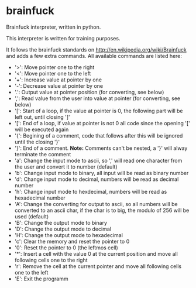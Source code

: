 brainfuck
=========
Brainfuck interpreter, written in python.

This interpreter is written for training purposes.

It follows the brainfuck standards on http://en.wikipedia.org/wiki/Brainfuck and adds a few extra commands.
All available commands are listed here:
  - '>': Move pointer one to the right
  - '<': Move pointer one to the left
  - '+': Increase value at pointer by one
  - '-': Decrease value at pointer by one
  - '.': Output value at pointer position (for converting, see below)
  - ',': Read value from the user into value at pointer (for converting, see below)
  - '[': Start of a loop, if the value at pointer is 0, the following part will be left out, until closing ']'
  - '[': End of a loop, if value at pointer is not 0 all code since the opening '[' will be executed again
  - '{': Begining of a comment, code that follows after this will be ignored until the closing '}'
  - '}': End of a comment. **Note:** Comments can't be nested, a '}' will alway terminate the comment
  - 'a': Change the input mode to ascii, so ',' will read one character from the user and convert it to number (default)
  - 'b': Change input mode to binary, all input will be read as binary number
  - 'd': Change input mode to decimal, numbers will be read as decimal number
  - 'h': Change input mode to hexdecimal, numbers will be read as hexadecimal number
  - 'A': Change the converting for output to ascii, so all numbers will be converted to an ascii char, if the char is to big, the modulo of 256 will be used (default)
  - 'B': Change the output mode to binary
  - 'D': Change the output mode to decimal
  - 'H': Change the output mode to hexadecimal
  - 'c': Clear the memory and reset the pointer to 0
  - '0': Reset the pointer to 0 (the leftmos cell)
  - '*': Insert a cell with the value 0 at the current position and move all following cells one to the right
  - 'r': Remove the cell at the current pointer and move all following cells one to the left
  - 'E': Exit the programm
